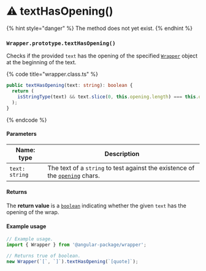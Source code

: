 # ⚠  textHasOpening()

{% hint style="danger" %}
The method does not yet exist.&#x20;
{% endhint %}

### `Wrapper.prototype.textHasOpening()`

Checks if the provided `text` has the opening of the specified [`Wrapper`](broken-reference) object at the beginning of the text.

{% code title="wrapper.class.ts" %}
```typescript
public textHasOpening(text: string): boolean {
  return (
    isStringType(text) && text.slice(0, this.opening.length) === this.opening
  );
}
```
{% endcode %}

#### Parameters

| Name: type     | Description                                                                                                                           |
| -------------- | ------------------------------------------------------------------------------------------------------------------------------------- |
| `text: string` | The text of a `string` to test against the existence of the [`opening`](../../wrap/instance-accessors/#wrap.prototype.opening) chars. |

#### Returns

The **return value** is a [`boolean`](https://developer.mozilla.org/en-US/docs/Web/JavaScript/Reference/Global\_Objects/Boolean) indicating whether the given `text` has the opening of the wrap.

#### Example usage

```typescript
// Example usage.
import { Wrapper } from '@angular-package/wrapper';

// Returns true of boolean.
new Wrapper(`[`, `]`).textHasOpening(`[quote]`);
```
